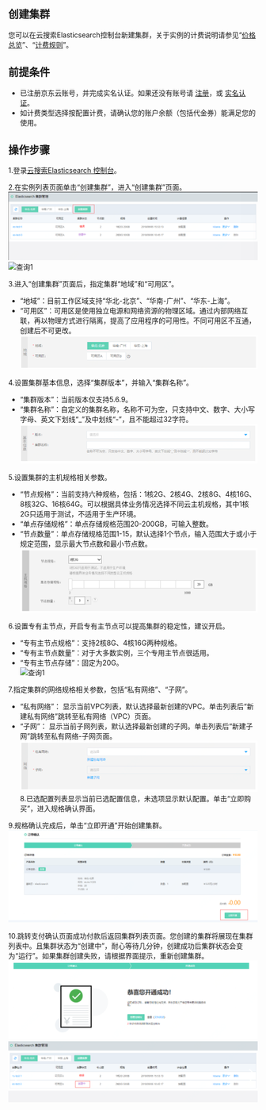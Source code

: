 ## 创建集群
您可以在云搜索Elasticsearch控制台新建集群，关于实例的计费说明请参见“[价格总览](../Pricing/Price-Overview.md)”、“[计费规则](../Pricing/Billing-Rules.md)”。
## 前提条件
- 已注册京东云账号，并完成实名认证。如果还没有账号请 [注册](https://accounts.jdcloud.com/p/regPage?source=jdcloud&ReturnUrl=https%3a%2f%2fuc.jdcloud.com%2fpassport%2fcomplete%3freturnUrl%3dhttps%3a%2f%2fwww.jdcloud.com)，或 [实名认证](https://uc.jdcloud.com/account/certify)。
- 如计费类型选择按配置计费，请确认您的账户余额（包括代金券）能满足您的使用。
## 操作步骤

1.登录[云搜索Elasticsearch 控制台](https://es-console.jdcloud.com/clusters)。</br>

2.在实例列表页面单击“创建集群”，进入“创建集群”页面。</br>
![查询1](https://github.com/jdcloudcom/cn/blob/Elasticsearch/image/Internet-Middleware/JCS%20for%20Elasticsearch/创建ES-01.png)
![查询1](https://github.com/jdcloudcom/cn/blob/Elasticsearch/image/Internet-Middleware/JCS%20for%20Elasticsearch/configes_10.png)

3.进入“创建集群”页面后，指定集群“地域”和“可用区”。</br>

* “地域”：目前工作区域支持“华北-北京”、“华南-广州”、“华东-上海”。</br>
* “可用区”：可用区是使用独立电源和网络资源的物理区域。通过内部网络互联，再以物理方式进行隔离，提高了应用程序的可用性。不同可用区不互通，创建后不可更改。</br> 
 ![查询1](https://github.com/jdcloudcom/cn/blob/Elasticsearch/image/Internet-Middleware/JCS%20for%20Elasticsearch/配置ES-01.png)
 
4.设置集群基本信息，选择“集群版本”，并输入“集群名称”。</br>

* “集群版本”：当前版本仅支持5.6.9。</br>
* “集群名称”：自定义的集群名称，名称不可为空，只支持中文、数字、大小写字母、英文下划线“_”及中划线“-”，且不能超过32字符。</br>
 ![查询1](https://github.com/jdcloudcom/cn/blob/Elasticsearch/image/Internet-Middleware/JCS%20for%20Elasticsearch/配置ES-02.png)
 
5.设置集群的主机规格相关参数。</br>

* “节点规格”：当前支持六种规格，包括：1核2G、2核4G、2核8G、4核16G、8核32G、16核64G。可以根据具体业务情况选择不同云主机规格，其中1核2G只适用于测试，不适用于生产环境。</br>
* “单点存储规格”：单点存储规格范围20-200GB，可输入整数。</br>
* “节点数量”：单点存储规格范围1-15，默认选择1个节点，输入范围大于或小于规定范围，显示最大节点数和最小节点数。</br>
  ![查询1](https://github.com/jdcloudcom/cn/blob/Elasticsearch/image/Internet-Middleware/JCS%20for%20Elasticsearch/配置ES-031.png)
  
6.设置专有主节点，开启专有主节点可以提高集群的稳定性，建议开启。

* “专有主节点规格”：支持2核8G、4核16G两种规格。</br>
* “专有主节点数量”：对于大多数实例，三个专用主节点很适用。</br>
* “专有主节点存储”：固定为20G。</br>
![查询1](https://github.com/jdcloudcom/cn/blob/Elasticsearch/image/Internet-Middleware/JCS%20for%20Elasticsearch/configes_11.png)

7.指定集群的网络规格相关参数，包括“私有网络”、“子网”。</br>

* “私有网络”： 显示当前VPC列表，默认选择最新创建的VPC。单击列表后“新建私有网络”跳转至私有网络（VPC）页面。</br>
* “子网”： 显示当前子网列表，默认选择最新创建的子网。单击列表后“新建子网”跳转至私有网络-子网页面。</br>
  ![查询1](https://github.com/jdcloudcom/cn/blob/Elasticsearch/image/Internet-Middleware/JCS%20for%20Elasticsearch/配置ES-04.png)
8.已选配置列表显示当前已选配置信息，未选项显示默认配置。单击“立即购买”，进入规格确认界面。</br>

9.规格确认完成后，单击“立即开通”开始创建集群。</br>
  ![查询1](https://github.com/jdcloudcom/cn/blob/Elasticsearch/image/Internet-Middleware/JCS%20for%20Elasticsearch/配置ES-06.png)
  
10.跳转支付确认页面成功付款后返回集群列表页面。您创建的集群将展现在集群列表中。且集群状态为“创建中”，耐心等待几分钟，创建成功后集群状态会变为“运行”。如果集群创建失败，请根据界面提示，重新创建集群。</br>
  ![查询1](https://github.com/jdcloudcom/cn/blob/Elasticsearch/image/Internet-Middleware/JCS%20for%20Elasticsearch/配置ES-07.png)
  ![查询1](https://github.com/jdcloudcom/cn/blob/Elasticsearch/image/Internet-Middleware/JCS%20for%20Elasticsearch/配置ES-08.png)
